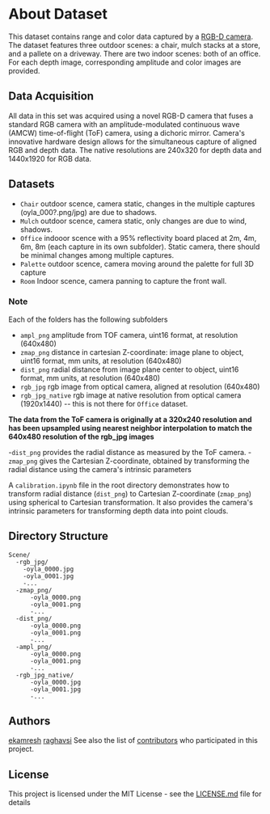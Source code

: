 # About Dataset

This dataset contains range and color data captured by a [RGB-D camera](https://patents.google.com/patent/US20210334944A1/). The dataset features three outdoor scenes: a chair, mulch stacks at a store, and a pallete on a driveway. There are two indoor scenes: both of an office. For each depth image, corresponding amplitude and color images are provided. 


## Data Acquisition 

All data in this set was acquired using a novel RGB-D camera that fuses a standard RGB camera with an amplitude-modulated continuous wave (AMCW) time-of-flight (ToF) camera, using a dichoric mirror. Camera's innovative hardware design allows for the simultaneous capture of aligned RGB and depth data. The native resolutions are 240x320 for depth data and 1440x1920 for RGB data.

## Datasets
- `Chair` outdoor scence, camera static, changes in the multiple captures (oyla_000?.png/jpg) are due to shadows.
- `Mulch` outdoor scence, camera static, only changes are due to wind, shadows.
- `Office` indooor scence with a 95% reflectivity board placed at 2m, 4m, 6m, 8m (each capture in its own subfolder). Static camera, there should be minimal changes among multiple captures.
- `Palette` outdoor scence, camera moving around the palette for full 3D capture
- `Room` Indoor scence, camera panning to capture the front wall.
### Note

Each of the folders has the following subfolders
- `ampl_png` amplitude from TOF camera, uint16 format, at resolution (640x480) 
- `zmap_png` distance in cartesian Z-coordinate: image plane to object, uint16 format, mm units, at resolution (640x480)
- `dist_png` radial distance from image plane center to object, uint16 format, mm units, at resolution (640x480)
- `rgb_jpg` rgb image from optical camera, aligned at resolution (640x480) 
- `rgb_jpg_native` rgb image at native resolution from optical camera (1920x1440) -- this is not there for `Office` dataset. 

**The data from the ToF camera is originally at a 320x240 resolution and has been upsampled using nearest neighbor interpolation to match the 640x480 resolution of the rgb_jpg images**

-`dist_png` provides the radial distance as measured by the ToF camera.
-`zmap_png` gives the Cartesian Z-coordinate, obtained by transforming the radial distance using the camera's intrinsic parameters

A `calibration.ipynb` file in the root directory demonstrates how to transform radial distance (`dist_png`) to Cartesian Z-coordinate (`zmap_png`) using spherical to Cartesian transformation. It also provides the camera's intrinsic parameters for transforming depth data into point clouds.


## Directory Structure 

```
Scene/
  -rgb_jpg/
    -oyla_0000.jpg
    -oyla_0001.jpg
    -...
  -zmap_png/
      -oyla_0000.png
      -oyla_0001.png
      -...
  -dist_png/
      -oyla_0000.png
      -oyla_0001.png
      -... 
  -ampl_png/
      -oyla_0000.png
      -oyla_0001.png
      -...
  -rgb_jpg_native/
      -oyla_0000.jpg
      -oyla_0001.jpg
      -...
```

## Authors

[ekamresh](https://github.com/ekamresh)
[raghavsi](https://www.linkedin.com/in/raghavendra-singh-sp/)
See also the list of [contributors](https://github.com/your/project/contributors) who participated in this project.

## License

This project is licensed under the MIT License - see the [LICENSE.md](LICENSE.md) file for details
